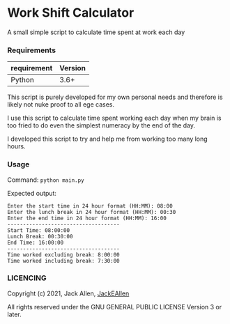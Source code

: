 # Work Shift Calculator
A small simple script to calculate time spent at work each day

### Requirements
| requirement | Version |
| ----------- | ------- |
| Python      | 3.6+    |


This script is purely developed for my own personal needs and therefore is likely not nuke proof to all ege cases.

I use this script to calculate time spent working each day when my brain is too fried to do even the simplest numeracy by the end of the day.

I developed this script to try and help me from working too many long hours.

### Usage

Command: `python main.py`

Expected output:
```
Enter the start time in 24 hour format (HH:MM): 08:00
Enter the lunch break in 24 hour format (HH:MM): 00:30
Enter the end time in 24 hour format (HH:MM): 16:00
------------------------------------
Start Time: 08:00:00
Lunch Break: 00:30:00
End Time: 16:00:00
------------------------------------
Time worked excluding break: 8:00:00
Time worked including break: 7:30:00
```


### LICENCING
Copyright (c) 2021, Jack Allen, [JackEAllen](https://github.com/JackEAllen)

All rights reserved under the GNU GENERAL PUBLIC LICENSE Version 3 or later.



